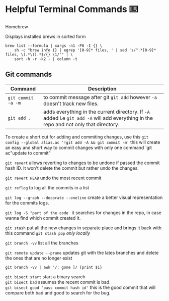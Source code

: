 # Helpful Terminal Commands ⌨️ 

Homebrew

Displays installed brews in sorted form

```
brew list --formula | xargs -n1 -P8 -I {} \
    sh -c "brew info {} | egrep '[0-9]* files, ' | sed 's/^.*[0-9]* files, \(.*\)).*$/{} \1/'" | \
    sort -h -r -k2 - | column -t
```

## Git commands 

| Command   | Description  |
| ------------- | ------------- |
|`git commit -a -m` | to commit message after git `git add` however `-a ` doesn't track new files. |
|`git add .`| adds everything in the current directory. If `-A` added i.e `git add -A` will add everything in the repo and not only that directory.|


To create a short cut for adding and commiting changes, use this `git config --global alias.ac '!git add -A && git commit -m'` this will create an easy and short way to commit changes with only one command `git ac"update to commit"

`git revert` allows reverting to changes to be undone if passed the commit hash ID. It won't delete the commit but rather undo the changes. 

`git revert HEAD` undo the most recent commit

`git reflog` to log all the commits in a list

`git log --graph --decorate --oneline` create a better visual representation for the commits logs. 

`git log -S "part of the code ` it searches for changes in the repo, in case wanna find which commit created it. 

`git stash` put all the new changes in separate place and brings it back with this command `git stash pop` *only locally*

`git branch -vv` list all the branches 

`git remote update --prune` updates git with the lates branches and delete the ones that are no longer exist

`git branch -vv | awk '/: gone ]/ {print $1} `

`git bisect start` start a binary search  
`git bisect bad` assumes the recent commit is bad.  
`git bisect good 'pass commit hash id'` this is the good commit that will compare both bad and good to search for the bug.  



